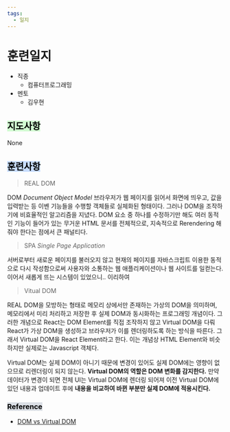 ```yaml
---
tags:
  - 일지
---
```

# 훈련일지

- 직종
	- 컴퓨터프로그래밍
- 멘토
	- 김우현
## <mark style="background: #BBFABBA6;">지도사항</mark>

None

## <mark style="background: #ADCCFFA6;">훈련사항</mark>

> REAL DOM

DOM *Document Object Model* 브라우저가 웹 페이지를 읽어서 화면에 띄우고, 값을 입력받는 등 이벤 기능들을 수행할 객체들로 실체화된 형태이다. 그러나 DOM을 조작하기에 비효율적인 알고리즘을 지녔다. DOM 요소 중 하나를  수정하기만 해도 여러 동적인 기능이 들어가 있는 무거운 HTML 문서를 전체적으로, 지속적으로 Rerendering 해줘야 한다는 점에서 큰 패널티다.

> SPA *Single Page Application*

서버로부터 새로운 페이지를 불러오지 않고 현재의 페이지를 자바스크립트 이용한 동적으로 다시 작성함으로써 사용자와 소통하는 웹 애플리케이션이나 웹 사이트를 일컫는다. 이어서 새롭게 뜨는 시스템이 있었으니.. 이리하여

> Vitual DOM

REAL DOM을 모방하는 형태로 메모리 상에서만 존재하는 가상의 DOM을 의미하며, 메모리에서 미리 처리하고 저장한 후 실제 DOM과 동시화하는 프로그래밍 개념이다. 그러한 개념으로 React는 DOM Element를 직접 조작하지 않고 Virtual DOM을 다뤄 React가 가상 DOM을 생성하고 브라우저가 이를 렌더링하도록 하는 방식을 따른다. 그래서 Virtual DOM을 React Element라고 한다. 이는 개념상 HTML Element와 비슷하지만 실제로는 Javascript 객체다.

Virtual DOM는 실제 DOM이 아니기 때문에 변경이 있어도 실제 DOM에는 영향이 없으므로 리렌더링이 되지 않는다. **Virtual DOM의 역할은 DOM 변화를 감지한다.** 만약 데이터가 변경이 되면 전체 UI는 Virtual DOM에 렌더링 되어져 이전 Virtual DOM에 있던 내용과 업데이트 후에 **내용을 비교하여 바뀐 부분만 실제 DOM에 적용시킨다.**

### <mark style="background: #CACFD9A6;">Reference</mark>
- [DOM vs Virtual DOM](https://velog.io/@ye-ji/DOM-vs-Virtual-DOM)